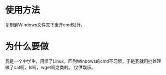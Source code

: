 # 使用方法
复制到Windows文件夹下重开cmd就行。
# 为什么要做
我是一个中学生，用惯了Linux，回到Windows的cmd不习惯，于是我就用批处理做了cat啊，ls啊，wget啊之类的。
仅供娱乐。
